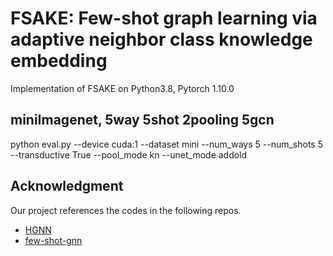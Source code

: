 # FSAKE: Few-shot graph learning via adaptive neighbor class knowledge embedding
Implementation of FSAKE on Python3.8, Pytorch 1.10.0

## miniImagenet, 5way 5shot 2pooling 5gcn

python eval.py --device cuda:1 --dataset mini --num_ways 5 --num_shots 5 --transductive True --pool_mode kn --unet_mode addold


## Acknowledgment

Our project references the codes in the following repos.
- [HGNN](https://github.com/smartprobe/HGNN)
- [few-shot-gnn](https://github.com/vgsatorras/few-shot-gnn)


